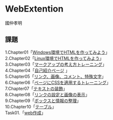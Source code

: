 # WebExtention
國仲孝明  

## 課題
1.Chapter01「[Windows環境でHTMLを作ってみよう](chapter01/ch01-firsthtml-win,html)」  
2.Chapter02「[Linux環境でHTMLを作ってみよう](chapter02/ch02-firsthtml-linux.html)」  
3.Chapter03「[マークアップの考え方トレーニング](chapter03/ch03-markuptag1.html)」  
4.Chapter04「[自己紹介ページ](chapter04/ch04-markuptag.html) 」  
5.Chapter05「[リンク、画像、コメント、特殊文字](chapter05/ch05-markuptag2.html)」  
6.Chapter06「[ページにCSSを適用するトレーニング](chapter06/index.html)」  
7.Chapter07「[テキストの装飾](chapter07/ch07-fontsytle.html)」  
8.Chapter08「[リンクの設定と画像の表示](chapter08/ch08-linkimg.html)」  
9.Chapter09「[ボックスと情報の整理](chapter09/ch09-boxcss.html)」  
10.Chapter10「[テーブル](chapter10/ch10-table.html)」  
Task01.「[web作成](Task01/index.html/)」
